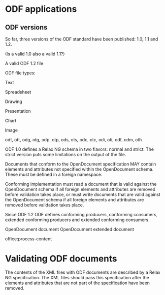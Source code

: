 # ODF applications

## ODF versions
So far, three versions of the ODF standard have been published: 1.0, 1.1 and 1.2. 

(Is a valid 1.0 also a valid 1.1?)

A valid ODF 1.2 file

ODF file types:

Text

Spreadsheet

Drawing

Presentation

Chart

Image

odt, ott, odg, otg, odp, otp, ods, ots, odc, otc, odi, oti, odf, odm, oth

ODF 1.0 defines a Relax NG schema in two flavors: normal and strict. The strict version puts some limitations on the output of the file.

Documents that conform to the OpenDocument specification MAY contain elements and attributes not specified within the OpenDocument schema. These must be defined in a foreign namespace.

Conforming implementation must read a document that is valid against the OpenDocument schema if all foreign elements and attributes are removed before validation takes place, or must write documents that are valid against the OpenDocument schema if all foreign elements and attributes are removed before validation takes place.

Since ODF 1.2 ODF defines conforming producers, conforming consumers, extended conforming producers and extended conforming consumers.



OpenDocument document
OpenDocument extended document




office:process-content


# Validating ODF documents

The contents of the XML files with ODF documents are described by a Relax NG specification. The XML files should pass this specification after the elements and attributes that are not part of the specification have been removed.
